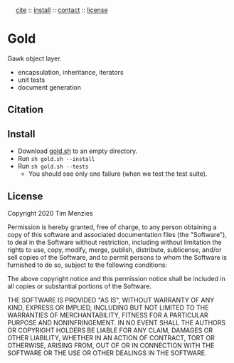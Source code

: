 <img 
                     width=15   src="https://image.flaticon.com/icons/svg/25/25621.svg"> <a 
href="#citation">cite</a> :: <a 
href="#install">install</a> :: <a 
href="#contact">contact</a> :: <a 
href="#license">license</a>  <img
width=15   src="https://image.flaticon.com/icons/svg/25/25299.svg">

# Gold

Gawk object layer.

- encapsulation, inheritance, iterators
- unit tests
- document generation

## Citation

## Install

- Download [gold.sh](gold.sh) to an empty directory.
- Run `sh gold.sh --install`
- Run `sh gold.sh --tests` 
  - You should see only one failure (when we test the test suite).

## License

Copyright 2020 Tim Menzies

Permission is hereby granted, free of charge, to any person obtaining
a copy of this software and associated documentation files (the
"Software"), to deal in the Software without restriction, including
without limitation the rights to use, copy, modify, merge, publish,
distribute, sublicense, and/or sell copies of the Software, and to
permit persons to whom the Software is furnished to do so, subject
to the following conditions:

The above copyright notice and this permission notice shall be
included in all copies or substantial portions of the Software.

THE SOFTWARE IS PROVIDED "AS IS", WITHOUT WARRANTY OF ANY KIND,
EXPRESS OR IMPLIED, INCLUDING BUT NOT LIMITED TO THE WARRANTIES OF
MERCHANTABILITY, FITNESS FOR A PARTICULAR PURPOSE AND NONINFRINGEMENT.
IN NO EVENT SHALL THE AUTHORS OR COPYRIGHT HOLDERS BE LIABLE FOR
ANY CLAIM, DAMAGES OR OTHER LIABILITY, WHETHER IN AN ACTION OF
CONTRACT, TORT OR OTHERWISE, ARISING FROM, OUT OF OR IN CONNECTION
WITH THE SOFTWARE OR THE USE OR OTHER DEALINGS IN THE SOFTWARE.
